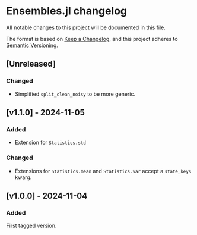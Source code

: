 # Ensembles.jl changelog

All notable changes to this project will be documented in this file.

The format is based on [Keep a Changelog](https://keepachangelog.com/en/1.0.0/),
and this project adheres to [Semantic Versioning](https://semver.org/spec/v2.0.0.html).

## [Unreleased]

### Changed

- Simplified `split_clean_noisy` to be more generic.

## [v1.1.0] - 2024-11-05

### Added

- Extension for `Statistics.std`

### Changed

- Extensions for `Statistics.mean` and `Statistics.var` accept a `state_keys` kwarg.

## [v1.0.0] - 2024-11-04

### Added

First tagged version.
